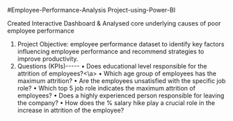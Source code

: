 #Employee-Performance-Analysis Project-using-Power-BI

Created Interactive Dashboard & Analysed core underlying causes of poor employee performance
1.	Project Objective:
employee performance dataset to identify key factors influencing employee performance and recommend strategies to improve productivity.
2.	Questions (KPIs)-----
<a>•	Does educational level responsible for the attrition of employees?<\a>
•	Which age group of employees has the maximum attrition?
•	Are the employees unsatisfied with the specific job role?
•	Which top 5 job role indicates the maximum attrition of employees?
•	Does a highly experienced person responsible for leaving the company?
•	How does the % salary hike play a crucial role in the increase in attrition of the employee?
